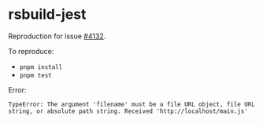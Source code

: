 # rsbuild-jest

Reproduction for issue [#4132](https://github.com/web-infra-dev/rsbuild/issues/4132).

To reproduce:

- `pnpm install`
- `pnpm test`

Error:

`TypeError: The argument 'filename' must be a file URL object, file URL string, or absolute path string. Received 'http://localhost/main.js'`


